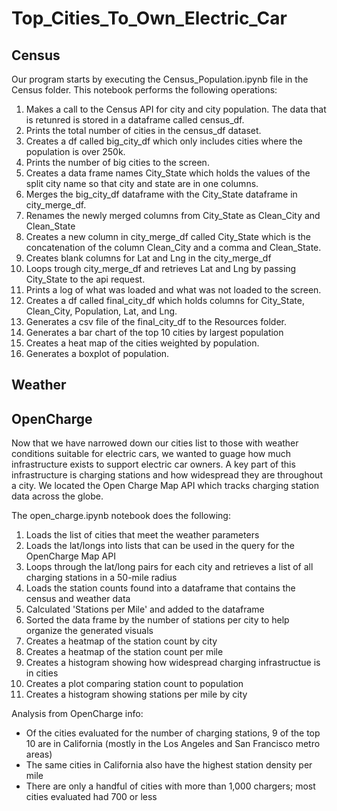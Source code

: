 # Top_Cities_To_Own_Electric_Car

## Census

Our program starts by executing the Census_Population.ipynb file in the Census folder. This notebook performs the following operations:

1. Makes a call to the Census API for city and city population. The data that is retunred is stored in a dataframe called census_df.
2. Prints the total number of cities in the census_df dataset.
3. Creates a df called big_city_df which only includes cities where the population is over 250k.
4. Prints the number of big cities to the screen.
5. Creates a data frame names City_State which holds the values of the split city name so that city and state are in one columns.
6. Merges the big_city_df dataframe with the City_State dataframe in city_merge_df.
7. Renames the newly merged columns from City_State as Clean_City and Clean_State
8. Creates a new column in city_merge_df called City_State which is the concatenation of the column Clean_City and a comma and Clean_State. 
9. Creates blank columns for Lat and Lng in the city_merge_df
9. Loops trough city_merge_df and retrieves Lat and Lng by passing City_State to the api request.
10. Prints a log of what was loaded and what was not loaded to the screen.
11. Creates a df called final_city_df which holds columns for City_State, Clean_City, Population, Lat, and Lng.
12. Generates a csv file of the final_city_df to the Resources folder.
13. Generates a bar chart of the top 10 cities by largest population
14. Creates a heat map of the cities weighted by population.
15. Generates a boxplot of population.

## Weather



## OpenCharge
Now that we have narrowed down our cities list to those with weather conditions suitable for electric cars, we wanted to guage how much infrastructure exists to support electric car owners. A key part of this infrastructure is charging stations and how widespread they are throughout a city. We located the Open Charge Map API which tracks charging station data across the globe.

The open_charge.ipynb notebook does the following:
1. Loads the list of cities that meet the weather parameters
2. Loads the lat/longs into lists that can be used in the query for the OpenCharge Map API
3. Loops through the lat/long pairs for each city and retrieves a list of all charging stations in a 50-mile radius
4. Loads the station counts found into a dataframe that contains the census and weather data
5. Calculated 'Stations per Mile' and added to the dataframe
6. Sorted the data frame by the number of stations per city to help organize the generated visuals
7. Creates a heatmap of the station count by city
8. Creates a heatmap of the station count per mile
9. Creates a histogram showing how widespread charging infrastructue is in cities
10. Creates a plot comparing station count to population
11. Creates a histogram showing stations per mile by city

Analysis from OpenCharge info:
- Of the cities evaluated for the number of charging stations, 9 of the top 10 are in California (mostly in the Los Angeles and San Francisco metro areas)
- The same cities in California also have the highest station density per mile
- There are only a handful of cities with more than 1,000 chargers; most cities evaluated had 700 or less

